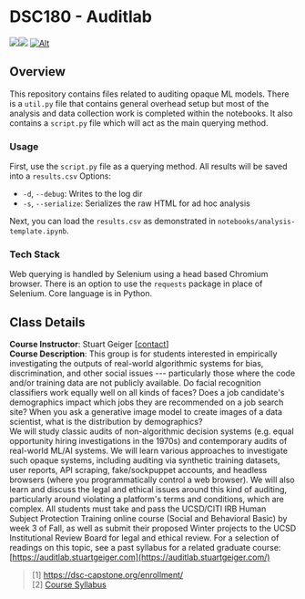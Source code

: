 
# DSC180 - Auditlab
<a href="https://github.com/jonathanlo411/dsc180/releases"><img src="https://img.shields.io/github/v/release/jonathanlo411/dsc180"></a><a href="https://github.com/jonathanlo411/dsc180/blob/main/LICENSE"><img src="https://img.shields.io/github/license/jonathanlo411/dsc180"></a>
[![Alt](https://repobeats.axiom.co/api/embed/3777d591e1e999f0e7c2f9f1d15f73cd820e72aa.svg "Repobeats analytics image for DSC180")](https://github.com/jonathanlo411/dsc180/pulse/monthly)

## Overview
This repository contains files related to auditing opaque ML models. There is a `util.py` file that contains general overhead setup but most of the analysis and data collection work is completed within the notebooks. It also contains a `script.py` file which will act as the main querying method.

### Usage
First, use the `script.py` file as a querying method. All results will be saved into a `results.csv`
Options:
- `-d`, `--debug`: Writes to the log dir
- `-s`, `--serialize`: Serializes the raw HTML for ad hoc analysis

Next, you can load the `results.csv` as demonstrated in `notebooks/analysis-template.ipynb`.

### Tech Stack
Web querying is handled by Selenium using a head based Chromium browser. There is an option to use the `requests`  package in place of Selenium. Core language is in Python.

## Class Details
**Course Instructor**: Stuart Geiger [[contact](mailto:sgeiger@ucsd.edu)]<br>
**Course Description**: This group is for students interested in empirically investigating the outputs of real-world algorithmic systems for bias, discrimination, and other social issues --- particularly those where the code and/or training data are not publicly available. Do facial recognition classifiers work equally well on all kinds of faces? Does a job candidate's demographics impact which jobs they are recommended on a job search site? When you ask a generative image model to create images of a data scientist, what is the distribution by demographics?  
We will study classic audits of non-algorithmic decision systems (e.g. equal opportunity hiring investigations in the 1970s) and contemporary audits of real-world ML/AI systems. We will learn various approaches to investigate such opaque systems, including auditing via synthetic training datasets, user reports, API scraping, fake/sockpuppet accounts, and headless browsers (where you programmatically control a web browser). We will also learn and discuss the legal and ethical issues around this kind of auditing, particularly around violating a platform's terms and conditions, which are complex. All students must take and pass the UCSD/CITI IRB Human Subject Protection Training online course (Social and Behavioral Basic) by week 3 of Fall, as well as submit their proposed Winter projects to the UCSD Institutional Review Board for legal and ethical review. For a selection of readings on this topic, see a past syllabus for a related graduate course: [https://auditlab.stuartgeiger.com](https://auditlab.stuartgeiger.com/)
> [1] https://dsc-capstone.org/enrollment/<br>
> [2] [Course Syllabus](https://docs.google.com/document/d/1Q4y7Ofg8xJ6HnVUTobOqWGffsgqovzODCnS3HzUg-oc/edit#heading=h.bdvzzd9u4w17)
